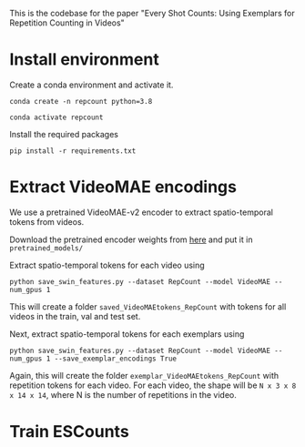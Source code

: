 This is the codebase for the paper "Every Shot Counts: Using Exemplars for Repetition Counting in Videos"

# Install environment

Create a conda environment and activate it.

`conda create -n repcount python=3.8`

`conda activate repcount`

Install the required packages

`pip install -r requirements.txt`



# Extract VideoMAE encodings

We use a pretrained VideoMAE-v2 encoder to extract spatio-temporal tokens from videos.

Download the pretrained encoder weights from [here](https://dl.fbaipublicfiles.com/pyslowfast/masked_models/VIT_B_16x4_MAE_PT.pyth) and put it in `pretrained_models/`

Extract spatio-temporal tokens for each video using

```python save_swin_features.py --dataset RepCount --model VideoMAE --num_gpus 1```

This will create a folder `saved_VideoMAEtokens_RepCount` with tokens for all videos in the train, val and test set.

Next, extract spatio-temporal tokens for each exemplars using 

```python save_swin_features.py --dataset RepCount --model VideoMAE --num_gpus 1 --save_exemplar_encodings True```

Again, this will create the folder `exemplar_VideoMAEtokens_RepCount` with repetition tokens for each video. For each video, the shape will be `N x 3 x 8 x 14 x 14`, where N is the number of repetitions in the video.

# Train ESCounts